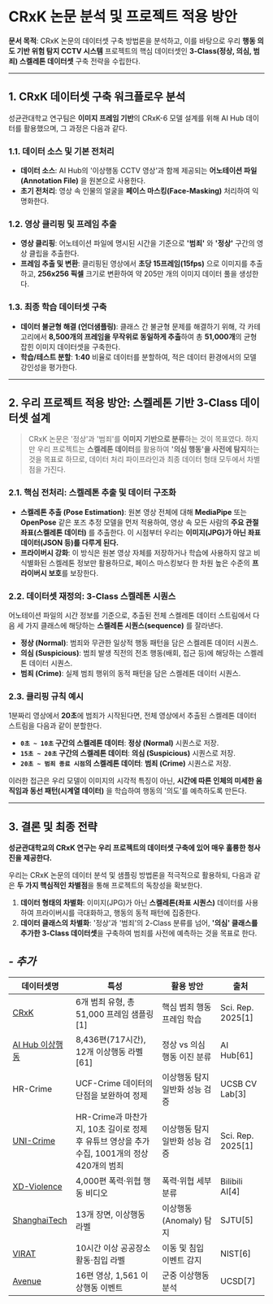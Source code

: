 # CRxK 논문 분석 및 프로젝트 적용 방안

**문서 목적**: CRxK 논문의 데이터셋 구축 방법론을 분석하고, 이를 바탕으로 우리 **행동 의도 기반 위험 탐지 CCTV 시스템** 프로젝트의 핵심 데이터셋인 **3-Class(정상, 의심, 범죄) 스켈레톤 데이터셋** 구축 전략을 수립한다.

---

## 1. CRxK 데이터셋 구축 워크플로우 분석

성균관대학교 연구팀은 **이미지 프레임 기반**의 CRxK-6 모델 설계를 위해 AI Hub 데이터를 활용했으며, 그 과정은 다음과 같다.

### 1.1. 데이터 소스 및 기본 전처리
- **데이터 소스**: AI Hub의 '이상행동 CCTV 영상'과 함께 제공되는 **어노테이션 파일(Annotation File)** 을 원본으로 사용한다.
- **초기 전처리**: 영상 속 인물의 얼굴을 **페이스 마스킹(Face-Masking)** 처리하여 익명화한다.

### 1.2. 영상 클리핑 및 프레임 추출
- **영상 클리핑**: 어노테이션 파일에 명시된 시간을 기준으로 **'범죄'** 와 **'정상'** 구간의 영상 클립을 추출한다.
- **프레임 추출 및 변환**: 클리핑된 영상에서 **초당 15프레임(15fps)** 으로 이미지를 추출하고, **256x256 픽셀** 크기로 변환하여 약 205만 개의 이미지 데이터 풀을 생성한다.

### 1.3. 최종 학습 데이터셋 구축
- **데이터 불균형 해결 (언더샘플링)**: 클래스 간 불균형 문제를 해결하기 위해, 각 카테고리에서 **8,500개의 프레임을 무작위로 동일하게 추출**하여 총 **51,000개**의 균형 잡힌 이미지 데이터셋을 구축한다.
- **학습/테스트 분할**: **1:40** 비율로 데이터를 분할하여, 적은 데이터 환경에서의 모델 강인성을 평가한다.

---

## 2. 우리 프로젝트 적용 방안: 스켈레톤 기반 3-Class 데이터셋 설계

> CRxK 논문은 '정상'과 '범죄'를 **이미지 기반으로 분류**하는 것이 목표였다. 하지만 우리 프로젝트는 **스켈레톤 데이터**를 활용하여 **'의심 행동'을 사전에 탐지**하는 것을 목표로 하므로, 데이터 처리 파이프라인과 최종 데이터 형태 모두에서 차별점을 가진다.

### 2.1. 핵심 전처리: 스켈레톤 추출 및 데이터 구조화
- **스켈레톤 추출 (Pose Estimation)**: 원본 영상 전체에 대해 **MediaPipe** 또는 **OpenPose** 같은 포즈 추정 모델을 먼저 적용하여, 영상 속 모든 사람의 **주요 관절 좌표(스켈레톤 데이터)** 를 추출한다. 이 시점부터 우리는 **이미지(JPG)가 아닌 좌표 데이터(JSON 등)를 다루게 된다.**
- **프라이버시 강화**: 이 방식은 원본 영상 자체를 저장하거나 학습에 사용하지 않고 비식별화된 스켈레톤 정보만 활용하므로, 페이스 마스킹보다 한 차원 높은 수준의 **프라이버시 보호**를 보장한다.

### 2.2. 데이터셋 재정의: 3-Class 스켈레톤 시퀀스
어노테이션 파일의 시간 정보를 기준으로, 추출된 전체 스켈레톤 데이터 스트림에서 다음 세 가지 클래스에 해당하는 **스켈레톤 시퀀스(sequence)** 를 잘라낸다.

- **정상 (Normal)**: 범죄와 무관한 일상적 행동 패턴을 담은 스켈레톤 데이터 시퀀스.
- **의심 (Suspicious)**: 범죄 발생 직전의 전조 행동(배회, 접근 등)에 해당하는 스켈레톤 데이터 시퀀스.
- **범죄 (Crime)**: 실제 범죄 행위의 동적 패턴을 담은 스켈레톤 데이터 시퀀스.

### 2.3. 클리핑 규칙 예시
1분짜리 영상에서 **20초**에 범죄가 시작된다면, 전체 영상에서 추출된 스켈레톤 데이터 스트림을 다음과 같이 분할한다.

- **`0초 ~ 10초` 구간의 스켈레톤 데이터**: **정상 (Normal)** 시퀀스로 저장.
- **`15초 ~ 20초` 구간의 스켈레톤 데이터**: **의심 (Suspicious)** 시퀀스로 저장.
- **`20초 ~ 범죄 종료 시점`의 스켈레톤 데이터**: **범죄 (Crime)** 시퀀스로 저장.

이러한 접근은 우리 모델이 이미지의 시각적 특징이 아닌, **시간에 따른 인체의 미세한 움직임과 동선 패턴(시계열 데이터)** 을 학습하여 행동의 '의도'를 예측하도록 만든다.

---

## 3. 결론 및 최종 전략

**성균관대학교의 CRxK 연구는 우리 프로젝트의 데이터셋 구축에 있어 매우 훌륭한 청사진을 제공한다.**

우리는 CRxK 논문의 데이터 분석 및 샘플링 방법론을 적극적으로 활용하되, 다음과 같은 **두 가지 핵심적인 차별점**을 통해 프로젝트의 독창성을 확보한다.

1.  **데이터 형태의 차별화**: 이미지(JPG)가 아닌 **스켈레톤(좌표 시퀀스)** 데이터를 사용하여 프라이버시를 극대화하고, 행동의 동적 패턴에 집중한다.
2.  **데이터 클래스의 차별화**: '정상'과 '범죄'의 2-Class 분류를 넘어, **'의심' 클래스를 추가한 3-Class 데이터셋**을 구축하여 범죄를 사전에 예측하는 것을 목표로 한다.


## *- 추가*

| 데이터셋명      | 특성                                     | 활용 방안                          | 출처             |
|---------------|----------------------------------------|-----------------------------------|----------------|
| [CRxK](https://github.com/dxlabskku/CRxK-6)    | 6개 범죄 유형, 총 51,000 프레임 샘플링[1]  | 핵심 범죄 행동 프레임 학습         | Sci. Rep. 2025[1] |
| [AI Hub 이상행동](https://aihub.or.kr/aihubdata/data/view.do?currMenu=115&topMenu=100&aihubDataSe=data&dataSetSn=171) | 8,436편(717시간), 12개 이상행동 라벨[61]   | 정상 vs 의심 행동 이진 분류        | AI Hub[61]      |
| HR-Crime  | UCF-Crime 데이터의 단점을 보완하여 정제 | 이상행동 탐지 일반화 성능 검증    | UCSB CV Lab[3]  |
| [UNI-Crime](https://link.springer.com/chapter/10.1007/978-3-030-19823-7_23) | HR-Crime과 마찬가지, 10초 길이로 정제 후 유튜브 영상을 추가 수집, 1001개의 정상 420개의 범죄 | 이상행동 탐지 일반화 성능 검증 | Sci. Rep. 2025[1] |
| [XD-Violence](https://roc-ng.github.io/XD-Violence/)   | 4,000편 폭력·위협 행동 비디오             | 폭력·위협 세부 분류                | Bilibili AI[4]  |
| [ShanghaiTech](https://svip-lab.github.io/dataset/campus_dataset.html)  | 13개 장면, 이상행동 라벨                  | 이상행동(Anomaly) 탐지            | SJTU[5]         |
| [VIRAT](https://gitlab.kitware.com/viratdata/viratannotations)         | 10시간 이상 공공장소 활동·침입 라벨       | 이동 및 침입 이벤트 감지          | NIST[6]         |
| [Avenue](https://www.cse.cuhk.edu.hk/leojia/projects/detectabnormal/dataset.html)        | 16편 영상, 1,561 이상행동 이벤트          | 군중 이상행동 분석                | UCSD[7]         |
